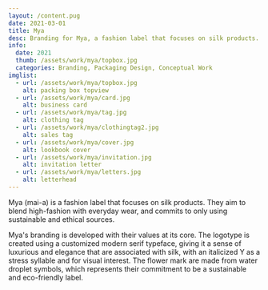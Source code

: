 ```yaml
---
layout: /content.pug
date: 2021-03-01
title: Mya
desc: Branding for Mya, a fashion label that focuses on silk products.
info:
  date: 2021
  thumb: /assets/work/mya/topbox.jpg
  categories: Branding, Packaging Design, Conceptual Work
imglist:
  - url: /assets/work/mya/topbox.jpg
    alt: packing box topview
  - url: /assets/work/mya/card.jpg
    alt: business card
  - url: /assets/work/mya/tag.jpg
    alt: clothing tag
  - url: /assets/work/mya/clothingtag2.jpg
    alt: sales tag
  - url: /assets/work/mya/cover.jpg
    alt: lookbook cover
  - url: /assets/work/mya/invitation.jpg
    alt: invitation letter
  - url: /assets/work/mya/letters.jpg
    alt: letterhead
---
```

Mya (mai-a) is a fashion label that focuses on silk products. They aim to blend high-fashion with everyday wear, and commits to only using sustainable and ethical sources.

Mya's branding is developed with their values at its core. The logotype is created using a customized modern serif typeface, giving it a sense of luxurious and elegance that are associated with silk, with an italicized Y as a stress syllable and for visual interest. The flower mark are made from water droplet symbols, which represents their commitment to be a sustainable and eco-friendly label.